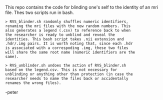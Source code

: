 This repo contains the code for blinding one's self to the identity of an mri file. Thes two scripts run in bash.

	> RVS_blinder.sh randomly shuffles numeric identifiers,
	renaming the mri files with the new random numbers. This
	also generates a legend (.csv) to reference back to when
	the researcher is ready to unblind and reveal the
	identities. This bash script takes .nii extension and
	.hdr/.img pairs. It is worth noting that, since each .hdr
	is associated with a correspoding .img, these two files
	will share the same root name (numeric identifiers are the
	same).

	> RVS_unblinder.sh undoes the action of RVS_blinder.sh
	based on the legend.csv. This is not necessary for
	unblinding or anything other than protection (in case the
	researcher needs to name the files back or accidentally
	renames the wrong files).

-peter